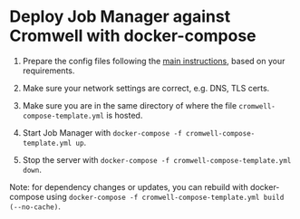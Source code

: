# Deploy Job Manager against Cromwell with docker-compose

1. Prepare the config files following the [main instructions](../../README.md), based on your requirements.

2. Make sure your network settings are correct, e.g. DNS, TLS certs.

3. Make sure you are in the same directory of where the file `cromwell-compose-template.yml` is hosted.

4. Start Job Manager with `docker-compose -f cromwell-compose-template.yml up`.

5. Stop the server with `docker-compose -f cromwell-compose-template.yml down`.

Note: for dependency changes or updates, you can rebuild with docker-compose using 
  `docker-compose -f cromwell-compose-template.yml build (--no-cache)`.
